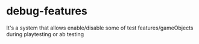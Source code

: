 # debug-features
It's a system that allows enable/disable some of test features/gameObjects during playtesting or ab testing
